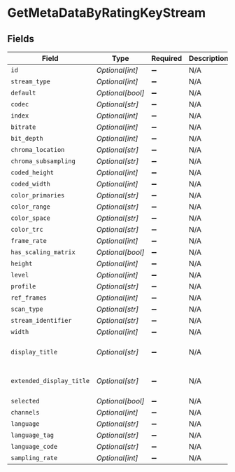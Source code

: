 # GetMetaDataByRatingKeyStream


## Fields

| Field                    | Type                     | Required                 | Description              | Example                  |
| ------------------------ | ------------------------ | ------------------------ | ------------------------ | ------------------------ |
| `id`                     | *Optional[int]*          | :heavy_minus_sign:       | N/A                      | 29                       |
| `stream_type`            | *Optional[int]*          | :heavy_minus_sign:       | N/A                      | 2                        |
| `default`                | *Optional[bool]*         | :heavy_minus_sign:       | N/A                      | true                     |
| `codec`                  | *Optional[str]*          | :heavy_minus_sign:       | N/A                      | aac                      |
| `index`                  | *Optional[int]*          | :heavy_minus_sign:       | N/A                      | 0                        |
| `bitrate`                | *Optional[int]*          | :heavy_minus_sign:       | N/A                      | 128                      |
| `bit_depth`              | *Optional[int]*          | :heavy_minus_sign:       | N/A                      | 8                        |
| `chroma_location`        | *Optional[str]*          | :heavy_minus_sign:       | N/A                      | left                     |
| `chroma_subsampling`     | *Optional[str]*          | :heavy_minus_sign:       | N/A                      | 14520                    |
| `coded_height`           | *Optional[int]*          | :heavy_minus_sign:       | N/A                      | 816                      |
| `coded_width`            | *Optional[int]*          | :heavy_minus_sign:       | N/A                      | 1920                     |
| `color_primaries`        | *Optional[str]*          | :heavy_minus_sign:       | N/A                      | bt709                    |
| `color_range`            | *Optional[str]*          | :heavy_minus_sign:       | N/A                      | tv                       |
| `color_space`            | *Optional[str]*          | :heavy_minus_sign:       | N/A                      | bt709                    |
| `color_trc`              | *Optional[str]*          | :heavy_minus_sign:       | N/A                      | bt709                    |
| `frame_rate`             | *Optional[int]*          | :heavy_minus_sign:       | N/A                      | 24                       |
| `has_scaling_matrix`     | *Optional[bool]*         | :heavy_minus_sign:       | N/A                      | false                    |
| `height`                 | *Optional[int]*          | :heavy_minus_sign:       | N/A                      | 814                      |
| `level`                  | *Optional[int]*          | :heavy_minus_sign:       | N/A                      | 40                       |
| `profile`                | *Optional[str]*          | :heavy_minus_sign:       | N/A                      | lc                       |
| `ref_frames`             | *Optional[int]*          | :heavy_minus_sign:       | N/A                      | 4                        |
| `scan_type`              | *Optional[str]*          | :heavy_minus_sign:       | N/A                      | progressive              |
| `stream_identifier`      | *Optional[str]*          | :heavy_minus_sign:       | N/A                      | 1                        |
| `width`                  | *Optional[int]*          | :heavy_minus_sign:       | N/A                      | 1920                     |
| `display_title`          | *Optional[str]*          | :heavy_minus_sign:       | N/A                      | English (AAC Stereo)     |
| `extended_display_title` | *Optional[str]*          | :heavy_minus_sign:       | N/A                      | English (AAC Stereo)     |
| `selected`               | *Optional[bool]*         | :heavy_minus_sign:       | N/A                      | true                     |
| `channels`               | *Optional[int]*          | :heavy_minus_sign:       | N/A                      | 2                        |
| `language`               | *Optional[str]*          | :heavy_minus_sign:       | N/A                      | English                  |
| `language_tag`           | *Optional[str]*          | :heavy_minus_sign:       | N/A                      | en                       |
| `language_code`          | *Optional[str]*          | :heavy_minus_sign:       | N/A                      | eng                      |
| `sampling_rate`          | *Optional[int]*          | :heavy_minus_sign:       | N/A                      | 44100                    |